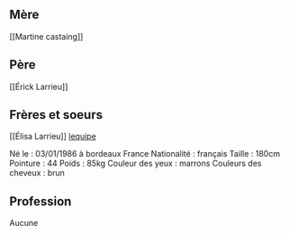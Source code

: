## Mère
[[Martine castaing]]
## Père
[[Érick Larrieu]]
## Frères et soeurs
[[Élisa Larrieu]]
[lequipe](https://www.lequipe.fr)

Né le : 03/01/1986 à bordeaux France
Nationalité : français 
Taille : 180cm
Pointure : 44
Poids : 85kg
Couleur des yeux : marrons
Couleurs des cheveux : brun
## Profession
Aucune

